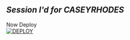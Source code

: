 ## *Session I'd for CASEYRHODES*

Now Deploy
    <br>
<a href='https://dashboard.heroku.com/new?template=https://github.com/caseyweb/Caseyrhodes-MD-session-id-generator)' target="_blank"><img alt='DEPLOY' src='https://img.shields.io/badge/-DEPLOY-black?style=for-the-badge&logo=heroku&logoColor=white'/>

